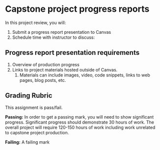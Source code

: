 # Capstone project progress reports


In this project review, you will:

1. Submit a progress report presentation to Canvas
2. Schedule time with instructor to discuss: 

## Progress report presentation requirements

1. Overview of production progress
2. Links to project materials hosted outside of Canvas. 
   1. Materials can include images, video, code snippets, links to web pages, blog posts, etc.

## Grading Rubric

This assignment is pass/fail.

**Passing:** In order to get a passing mark, you will need to show significant progress. Significant progress should demonstrate 30 hours of work. The overall project will require 120-150 hours of work including work unrelated to capstone project production.

**Failing:** A failing mark


